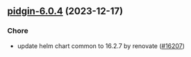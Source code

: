 

## [pidgin-6.0.4](https://github.com/truecharts/charts/compare/pidgin-6.0.3...pidgin-6.0.4) (2023-12-17)

### Chore

- update helm chart common to 16.2.7 by renovate ([#16207](https://github.com/truecharts/charts/issues/16207))
  
  